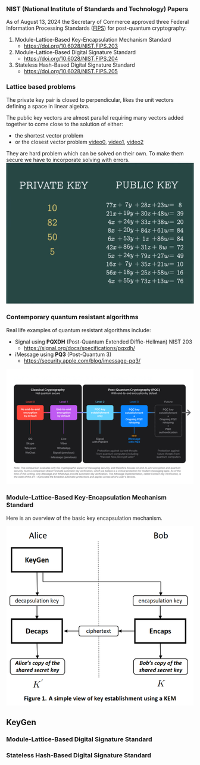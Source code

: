### NIST (National Institute of Standards and Technology) Papers
As of August 13, 2024 the Secretary of Commerce approved three Federal Information Processing Standards ([FIPS](https://csrc.nist.gov/projects/post-quantum-cryptography)) for post-quantum cryptography:
1. Module-Lattice-Based Key-Encapsulation Mechanism Standard
    - https://doi.org/10.6028/NIST.FIPS.203 
2. Module-Lattice-Based Digital Signature Standard
    - https://doi.org/10.6028/NIST.FIPS.204
3. Stateless Hash-Based Digital Signature Standard
    - https://doi.org/10.6028/NIST.FIPS.205


### Lattice based problems
The private key pair is closed to perpendicular, likes the unit vectors defining a space in linear algebra. 

The public key vectors are almost parallel requiring many vectors added together to come close to the solution of either:
- the shortest vector problem
- or the closest vector problem
[video0](https://www.youtube.com/watch?v=_C5dkUiiQnw), [video1](https://www.youtube.com/watch?v=QDdOoYdb748), [video2](https://www.youtube.com/watch?v=K026C5YaB3A)

They are hard problem which can be solved on their own. To make them secure we have to incorporate solving with errors.
![errors](media/errors1.png)


### Contemporary quantum resistant algorithms
Real life examples of quantum resistant algorithms include:
- Signal using **PQXDH** (Post-Quantum Extended Diffie-Hellman) NIST 203
    - https://signal.org/docs/specifications/pqxdh/
- iMessage using **PQ3** (Post-Quantum 3)
    - https://security.apple.com/blog/imessage-pq3/

![PQstatusquo](media/pq3.png)

### Module-Lattice-Based Key-Encapsulation Mechanism Standard
Here is an overview of the basic key encapsulation mechanism.

![kem](media/kem.png)

KeyGen
- 

### Module-Lattice-Based Digital Signature Standard

### Stateless Hash-Based Digital Signature Standard 

